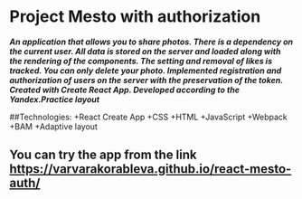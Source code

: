 # Project Mesto with authorization

***An application that allows you to share photos. There is a dependency on the current user. All data is stored on the server and loaded along with the rendering of the components. The setting and removal of likes is tracked. You can only delete your photo.
Implemented registration and authorization of users on the server with the preservation of the token. 
Created with Create React App.
Developed according to the Yandex.Practice layout***

##Technologies:
+React Create App
+CSS
+HTML
+JavaScript
+Webpack
+BAM
+Adaptive layout

## You can try the app from the link https://varvarakorableva.github.io/react-mesto-auth/
